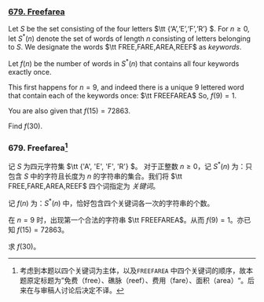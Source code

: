 ### [679. Freefarea](https://projecteuler.net/problem=679)

Let $S$ be the set consisting of the four letters $\tt \{‘A’,‘E’,‘F’,‘R’\} $.
For $n \geq 0$, let $S^{*}(n)$ denote the set of words of length $n$ consisting of letters belonging to $S$.
We designate the words $\tt FREE,FARE,AREA,REEF$ as *keywords*.

Let $f(n)$ be the number of words in $S^{*}(n)$ that contains all four keywords exactly once.

This first happens for $n=9$, and indeed there is a unique $9$ lettered word that contain each of the keywords once: $\tt FREEFAREA$
So, $f(9) = 1$.

You are also given that $f(15)=72863$.

Find $f(30)$.

### 679. Freefarea[^1]

记 $S$ 为四元字符集 $\tt \{'A', 'E', 'F', 'R'\} $。
对于正整数 $n \geq 0$，记 $S^{*}(n)$ 为：只包含 $S$ 中的字符且长度为 $n$ 的字符串的集合。我们将 $\tt FREE,FARE,AREA,REEF$ 四个词指定为 *关键词*。

记 $f(n)$ 为：$S^{*}(n)$ 中，恰好包含四个关键词各一次的字符串的个数。

在 $n=9$ 时，出现第一个合法的字符串 $\tt FREEFAREA$。从而 $f(9) = 1$。亦已知 $f(15)=72863$。

求 $f(30)$。

[^1]: 考虑到本题以四个关键词为主体，以及``FREEFAREA`` 中四个关键词的顺序，故本题原定标题为”免费（free）、礁脉（reef）、费用（fare）、面积（area）“。后来在与审稿人讨论后决定不译。

